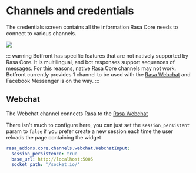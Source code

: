 # Channels and credentials

The credentials screen contains all the information Rasa Core needs to connect to various channels.

![](../../images/project_settings_credentials.jpg)

::: warning
Botfront has specific features that are not natively supported by Rasa Core. It is multilingual, and bot responses support sequences of messages. For this reasons, native Rasa Core channels may not work. Botfront currently provides 1 channel to be used with the [Rasa Webchat](https://github.com/mrbot-ai/rasa-webchat) and Facebook Messenger is on the way. 
:::

## Webchat

The Webchat channel connects Rasa to the [Rasa Webchat](https://github.com/mrbot-ai/rasa-webchat)

There isn't much to configure here, you can just set the `session_persistent` param to `false` if you prefer create a new session each time the user reloads the page containing the widget

```yaml
rasa_addons.core.channels.webchat.WebchatInput:
  session_persistence: true
  base_url: http://localhost:5005
  socket_path: '/socket.io/'
```

<!-- ## Facebook

::: warning
The Facebook channel will be ready very soon
:::

<!-- 
This channel inherits from the [Rasa Core Facebook channel](https://rasa.com/docs/core/connectors/#facebook-setup). Besides supporting multilingual and sequence of messages features, it provides a better support for Messenger specific templates features.

```yaml
bot.facebook.MultiFacebookInput:
  verify: <verify phrase>
  secret: <facebook app secret>
  page-access-token: <facebook page token>
  fields:
  - first_name
  - last_name
  - ...
```

Only the `fields` field is specific to Botfront. You can retrieve user profile information in bot responses using the following template format: `{user_<field>}`. For example:

![](../../images/project_settings_credentials_facebook.jpg)

You need special permissions to access profile info (except first and last name). The `fields` fields let you specify the fields the channel is allowed to query from the Facebook Profile API.


::: warning IMPORTANT
You must restart Rasa Core for your changes to take effect. If you are running Botfront with **docker-compose** you can run `docker-compose restart core`
::: -->
